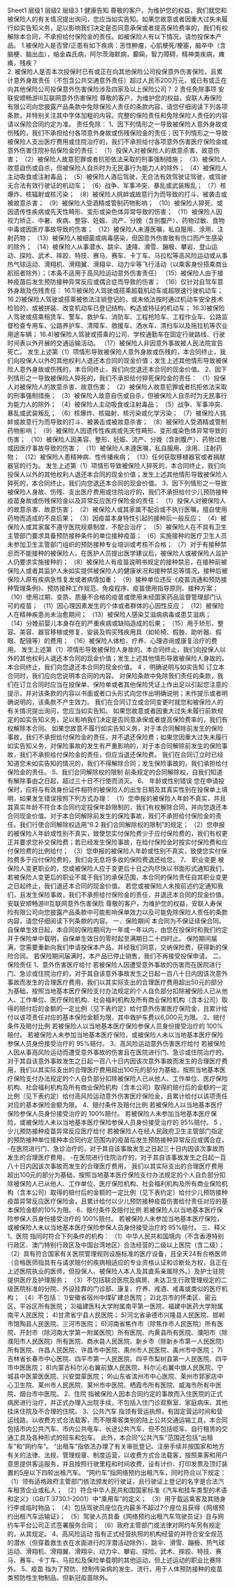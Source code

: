 Sheet1
	层级1	层级2	层级3
	1 健康告知
		尊敬的客户，为维护您的权益，我们就您和被保险人的有关情况提出询问，您应当如实告知。如果您故意或者因重大过失未履行如实告知义务，足以影响我们决定是否同意承保或者提高保险费率的，我们有权解除本合同，不承担给付保险金的责任。如被保险人有以下情况，请勿投保本产品。
		1.被保险人是否曾/正患有如下疾病：恶性肿瘤，心肌梗死/梗塞，脑卒中（含脑梗、脑出血），帕金森氏病，阿尔茨海默病，癫痫，智力障碍，精神类疾病，瘫痪，残疾？	 
		2. 被保险人是否本次投保时已有或正在向其他保险公司投保意外伤害保险，且累计意外身故责任（不包含公共交通意外责任）超过人民币200万元，或已有或正在向其他保险公司投保意外伤害保险涉及四家及以上保险公司？
	2 责任免除事项
		安联安顺畅游III互联网意外伤害保险
		尊敬的客户，为维护您的权益，安联人寿保险有限公司向您披露产品条款中免除保险人责任的条款内容，请您仔细阅读下列各项条款，并特别关注其中字体加粗的内容。完整的保险责任和免除保险人责任的内容请以保险合同约定为准。
		责任免除：
		1、因下列情形之一导致被保险人意外身故或伤残的，我们不承担给付各项意外身故或伤残保险金的责任；因下列情形之一导致被保险人支出医疗费用或住院治疗的，我们不承担给付各项意外伤害医疗保险金或意外伤害住院补贴保险金的责任：
		（1）投保人对被保险人的故意杀害、故意伤害；
		（2）被保险人故意犯罪或者抗拒依法采取的刑事强制措施；
		（3）被保险人故意自伤或自杀，但被保险人自杀时为无民事行为能力人的除外；
		（4）被保险人主动吸食或注射毒品；
		（5）被保险人酒后驾驶，无合法有效驾驶证驾驶，或驾驶无合法有效行驶证的机动车；
		（6）战争、军事冲突、暴乱或武装叛乱；
		（7）核爆炸、核辐射或核污染；
		（8）被保险人挑衅或故意行为而导致的打斗、被袭击或被故意杀害；
		（9）被保险人受酒精或管制药物影响；
		（10）被保险人猝死、或因遗传性疾病或先天性畸形、变形或染色体异常导致的伤害；
		（11）被保险人因视力矫正、中暑、疾病、整容、妊娠、流产、分娩（含剖腹产）、药物过敏、食物中毒或因医疗事故导致的伤害；
		（12）被保险人未遵医嘱，私自服用、涂用、注射药物；
		（13）被保险人被细菌或病毒感染，但因意外伤害致有伤口而产生感染的除外；
		（14）被保险人从事潜水、跳伞、速降、滑雪、蹦极、攀岩、登山运动、探险、武术、摔跤、特技、赛马、赛车、卡丁车、马拉松等高风险运动或从事热气球运动、滑翔机、滑翔翼、滑翔伞、动力伞等飞行活动（以乘客身份搭乘商业航班者除外）；（本条不适用于高风险运动意外伤害责任）
		（15）被保险人由于接种疫苗后发生预防接种异常反应或偶合症而导致的伤害；
		（16）仅针对自驾车意外身故及伤残责任：
		16.1)被保险人驾驶或搭乘超载机动车或超限速行驶机动车；
		16.2)被保险人驾驶或搭乘被依法注销登记的，或未依法按时通过机动车安全技术检验的，或被拼装、改变机动车已登记结构、构造或特征的机动车；
		16.3)被保险人驾驶或搭乘租赁车、警车、救护车、消防车、工程抢险车、工程作业车、公路监督检查专用车、公路养护车、清障车、救援车、洒水车、清扫车以及拖拉机等农业用途车辆；
		16.4)被保险人驾驶或搭乘的公司、学校通勤车在固定行驶路线、行驶时间表以外开展的交通运输活动。
		（17）被保险人非因意外事故被人民法院宣告死亡。
		发生上述第（1）项情形导致被保险人意外身故或伤残的，本合同终止，我们向投保人以外的其他权利人退还本合同的现金价值；发生上述其他情形导致被保险人意外身故或伤残的，本合同终止，我们向您退还本合同的现金价值。
		2、因下列情形之一导致被保险人猝死的，我们不承担给付猝死保险金的责任：
		（1）投保人对被保险人的故意杀害、故意伤害；
		（2）被保险人故意犯罪或者抗拒依法采取的刑事强制措施；
		（3）被保险人故意自伤或自杀，但被保险人自杀时为无民事行为能力人的除外；
		（4）被保险人主动吸食或注射毒品；
		（5）战争、军事冲突、暴乱或武装叛乱；
		（6）核爆炸、核辐射、核污染或化学污染；
		（7）被保险人挑衅或故意行为而导致的打斗、被袭击或被故意杀害；
		（8）被保险人受酒精或管制药物影响；
		（9）被保险人因遗传性疾病或先天性畸形、变形或染色体异常导致的伤害；
		（10）被保险人因美容、整形、妊娠、流产、分娩（含剖腹产）、药物过敏或因医疗事故导致的伤害；
		（11）被保险人未遵医嘱，私自服用、涂用、注射药物；
		（12）被保险人患精神病、性传播疾病；
		（13）任何获取移植器官或者捐献器官的行为。
		发生上述第（1）项情形导致被保险人猝死的，本合同终止，我们向投保人以外的其他权利人退还本合同的现金价值；发生上述其他情形导致被保险人猝死的，本合同终止，我们向您退还本合同的现金价值。
		3、因下列情形之一导致被保险人身故、伤残、支出医疗费用或住院治疗的，我们不承担给付少儿预防接种疫苗身故或伤残保险金以及异常反应医疗保险金的责任：
		（1）投保人对被保险人的故意杀害、故意伤害；
		（2）被保险人或其家属不配合或不执行医嘱，擅自使用药物而造成的不良后果；
		（3）因疫苗本身特性引起的接种后一般反应；
		（4）被保险人或其家属不遵守医院规章制度、不配合治疗；
		（5）被保险人在不具有卫生主管部门要求具备预防接种条件的单位接种疫苗；
		（6）实施接种的医疗卫生人员未参加卫生主管部门组织的预防接种专业培训或考核不合格；
		（7）对于有接种禁忌而不能接种的被保险人，在医护人员提出医学建议后，被保险人或被保险人监护人仍要求实施接种的；
		（8）被保险人有疫苗说明书规定的接种禁忌，在接种前被保险人或者其监护人未如实提供被保险人的健康状况和接种禁忌等情况，接种后被保险人原有疾病急性复发或者病情加重；
		（9）接种单位违反《疫苗流通和预防接种管理条例》、预防接种工作规范、免疫程序、疫苗使用指导原则、接种方案；
		（10）使用过期、变质、质量不合格的疫苗或使用未经国家药品监督管理部门认可的疫苗；
		（11）因心理因素发生的个体或者群体的心因性反应；
		（12）被保险人在精神疾患尚未治愈期间；
		（13）被保险人感染艾滋病病毒或患艾滋病；
		（14）分娩前婴儿本身存在的严重疾病或缺陷造成的后果；
		（15）用于矫形、整容、美容、器官移植或修复、安装及购买残疾用具（如轮椅、假肢、助听器、假眼、配镜等）的费用；
		（16）被保险人体检、疗养、心理咨询或康复治疗的费用。
		发生上述第（1）项情形导致被保险人身故的，本合同终止，我们向投保人以外的其他权利人退还本合同的现金价值；发生上述其他情形导致被保险人身故的，本合同终止，我们向您退还本合同的现金价值。
		4 、明确说明与如实告知
		订立本合同时，我们应向您说明本合同的内容。
对保险条款中免除我们责任的条款，我们在订立合同时应当在投保单、保险单或者其他保险凭证上作出足以引起您注意的提示，并对该条款的内容以书面或者口头形式向您作出明确说明；未作提示或者明确说明的，该条款不产生效力。
我们在合同订立或合同变更时就您和被保险人的有关情况提出询问，您应当如实告知。
如果您故意或者因重大过失未履行前款规定的如实告知义务，足以影响我们决定是否同意承保或者提高保险费率的，我们有权解除本合同。
如果您故意不履行如实告知义务，对于本合同解除前发生的保险事故，我们不承担给付保险金的责任，并不退还保险费；如果您因重大过失未履行如实告知义务，对保险事故的发生有严重影响的，对于本合同解除前发生的保险事故，我们不承担给付保险金的责任，但应当退还保险费。
我们在合同订立时已经知道您未如实告知的情况的，我们不得解除合同；发生保险事故的，我们承担给付保险金的责任。
		5、我们合同解除权的限制
		前条规定的合同解除权，自我们知道有解除事由之日起，超过三十日不行使而消灭。
		6、 年龄或性别错误
		您在申请投保时，应将与有效身份证件相符的被保险人的出生日期及其真实性别在投保单上填明，如果发生错误按照下列方式办理：
		（1）您申报的被保险人年龄不真实，并且其真实年龄不符合本合同约定投保年龄限制的，我们有权解除合同，并向您退还本合同现金价值。对于本合同解除前发生的保险事故，我们不承担给付保险金的责任。我们行使合同解除权适用“6.2 我们合同解除权的限制”的规定；
		（2）您申报的被保险人年龄或性别不真实，致使您实付保险费少于应付保险费的，我们有权更正并要求您补交保险费；若已经发生保险事故，在给付保险金时按实付保险费和应付保险费的比例给付；
		（3）您申报的被保险人年龄或性别不真实，致使您实付保险费多于应付保险费的，我们会无息将多收的保险费退还给您。
		7、 职业变更
		被保险人变更职业的，您或被保险人应于变更后十日之内尽快以书面形式通知我们。
若被保险人变更后的职业不属于我们的承保范围，本合同的保险责任自其职业变更之日起终止，我们退还本合同的现金价值。
若您或被保险人未按前述约定通知我们，且发生保险事故，我们不承担给付保险金的责任，并退还本合同的现金价值。
		安联安顺畅游III互联网意外伤害保险
		尊敬的客户，为维护您的权益，安联人寿保险有限公司向您披露产品条款中可能影响保单效力以及可能免除保险人责任的条款内容，请您仔细阅读下列条款的内容。 
		一、保险期间
		本合同为不保证续保合同。
自保单生效日起，本合同的保险期间为一年或一年以内，由您在投保时和我们约定并于保险单中载明，自保单生效日的零时起至满期日二十四时止。
保险期间届满，您需要重新向我们申请投保本产品，并经我们同意，交纳保险费，获得新的保险合同。
若保险期间届满时，本产品已停止销售，我们不再接受投保申请。
		二、 保险责任
		1、意外伤害医疗给付
		若被保险人因遭受意外事故的伤害而在医院进行门、急诊或住院治疗的，对于其自该意外事故发生之日起一百八十日内因该次意外事故而发生的合理医疗费用，我们以其实际支出的合理医疗费用超出50元的部分为基础，按照当地基本医疗保险支付办法规定的个人自负部分扣除被保险人已从他人、工作单位、医疗保险机构、社会福利机构及所有商业保险机构（含本公司）取得的赔付后的金额的一定比例（见下表约定）给付意外伤害医疗保险金，且累计给付以该项责任对应的基本保险金额为限，其中救护车费以6,000元为限。
		2、赔付条件及赔付比例
		若被保险人以当地基本医疗保险参保人员身份接受治疗的 100%赔付。
若被保险人未参加当地基本医疗保险，或被保险人未以当地基本医疗保险参保人员身份接受治疗的 95%赔付。
		3、高风险运动意外伤害医疗给付
		若被保险人因从事高风险运动而遭受意外事故的伤害且在医院进行门、急诊或住院治疗的，对于其自该意外事故发生之日起一百八十日内因该次意外事故而发生的合理医疗费用，我们以其实际支出的合理医疗费用超出100元的部分为基础，按照当地基本医疗保险支付办法规定的个人自负部分扣除被保险人已从他人、工作单位、医疗保险机构、社会福利机构及所有商业保险机构（含本公司）取得的赔付后的金额的一定比例（见下表约定）给付高风险运动意外伤害医疗保险金，且累计给付以该项责任对应的基本保险金额为限。
		4、赔付条件及赔付比例
		若被保险人以当地基本医疗保险参保人员身份接受治疗的 100%赔付。
若被保险人未参加当地基本医疗保险，或被保险人未以当地基本医疗保险参保人员身份接受治疗的 95%赔付。
		5 、少儿预防接种疫苗异常反应医疗给付
		若被保险人在经人民政府卫生主管部门指定的预防接种单位接种本合同约定范围内的疫苗后发生预防接种异常反应或偶合症，
-在医院进行门、急诊治疗的，对于其自该事故发生之日起三十日内因该次事故而发生的合理医疗费用，
-在医院进行住院治疗的，对于其自该事故发生之日起一百八十日内因该次事故而发生的合理医疗费用，
		我们以其实际支出的合理医疗费用超出100元的部分为基础，按照当地基本医疗保险支付办法规定的个人自负部分扣除被保险人已从他人、工作单位、医疗保险机构、社会福利机构及所有商业保险机构（含本公司）取得的赔付后的金额的一定比例（见下表约定）给付少儿预防接种疫苗异常反应医疗保险金，且累计给付以少儿预防接种疫苗伤害给付责任对应的基本保险金额的10%为限。
		6、赔付条件及赔付比例
		若被保险人以当地基本医疗保险参保人员身份接受治疗的 100%赔付。
若被保险人未参加当地基本医疗保险，或被保险人未以当地基本医疗保险参保人员身份接受治疗的 95%赔付。
		三、释义
		1、医院
		指同时符合下列条件的机构：
（1）中华人民共和国境内（不含香港特别行政区、澳门特别行政区及中国台湾地区）合法经营的二级以上医院（含二级）；
（2）具有符合国家有关医院管理规则设施标准的医疗设备，且全天24有合格医师（合格医师指具有与请求赔付的疾病相适应的专业资格认证和诊断处方权，且正在上述医院执业的医师，但投保人、被保险人本人及其直系亲属除外。）及护士驻院提供医疗及护理服务；
（3）不包括联合医院及病房、未达卫生行政管理规定的二级医院标准的分院、外设挂靠的门诊部、康复、疗养、戒酒、戒毒或类似的医疗机构；
（4）不包括：
1)安徽省宿州中煤矿建总医院；
2)北京市的怀柔区、密云区、平谷区所有医院；
3)福建医科大学附属南平第一医院、福建中医药大学附属南平人民医院；
4)甘肃省宁县人民医院；
5)河北省承德市兴隆县人民医院、邯郸市馆陶县人民医院、三河市医院；
6)河南省焦作市（除焦作市人民医院）所有医院、开封市（除河南大学第一附属医院）所有医院、内黄县所有医院、濮阳市（除濮阳市人民医院）所有医院、商水县人民医院、新乡市（除新乡市第一人民医院）所有医院、许昌人民医院、许昌市中医院、禹州市人民医院、禹州市中医院；
7)吉林省长春市中心医院、四平市第一人民医院、四平市梨树县第一人民医院、四平市中医医院；
8)内蒙古科尔沁右翼前旗人民医院、科尔沁右翼中旗人民医院、宁城县中医蒙医医院、兴安盟蒙医院；
9)山东省滨州市中心医院、莱州市郭家店中心卫生院、莱州市人民医院、莱州市中医院、栖霞市所有医院、威海市所有中医院、烟台市中医院。
		2、住院
		指被保险人因本合同约定的事故而入住医院的正式病房进行治疗，并正式办理入出院手续，不包括入住门诊观察室、家庭病床、其他挂床住院及不合理的住院。
		3、公共汽车
		指领有营运执照，有固定营运时间和营运线路，以收费方式合法载客，而不限乘客类别的陆上公共交通运输工具，本合同包括市内公共汽车、市内公共电车、长途公共汽车，但不包括缆车、自行租赁的交通工具及各种形式的班车和包车。
此外，本合同“公共汽车”范围还包括“出租车”和“网约车”。
“出租车”指依法办理了有关审批登记、注册手续并按国家和地方有关的法律、法规、管理规章、制度运营，以收费方式合法载客，按照乘客和用户意思提供客运服务，并且按照行驶里程和时间收费，设有计价、打印发票及顶灯装置的5座以下四轮出租汽车。
“网约车”指网络预约出租汽车，同时符合以下规定：
（1）领有适格政府主管部门依法颁发的行驶证，且行驶证上登记的名字是合法汽车租赁企业或私人；
（2）符合中华人民共和国国家标准《汽车和挂车类型的术语和定义》（GB/T 3730.1-2001）中“乘用车”的定义；
（3）用于载运乘客及其随身行李或临时物品；
（4）包括驾驶员座位在内最多不超过7个座位且获得《网络预约出租汽车运输证》；
（5）驾驶人员具备《网络预约出租汽车驾驶员证》且与网约车平台公司正式签署服务合同；
（6）政府主管部门或法律对网约车另有规定的，从其规定。
		4、高风险运动
		指有正式经营执照的机构经营的并符合安全规范的潜水（但穿着救生衣在水面进行的浮潜活动除外）、跳伞、滑雪、蹦极、热气球运动、滑翔机、滑翔翼、滑翔伞、动力伞、攀岩、探险、武术、摔跤、特技、赛马、赛车、卡丁车、马拉松及保险单载明的其他运动，但上述运动的职业比赛除外。
		5、疫苗
		指为了预防、控制传染病的发生、流行，用于人体预防接种的疫苗类预防性生物制品。但新冠疫苗除外。



